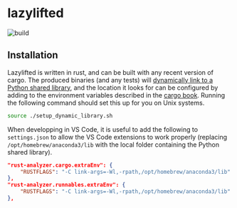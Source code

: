 # lazylifted


![build](https://github.com/Thyroidr/lazylifted/actions/workflows/build.yml/badge.svg)

## Installation

Lazylifted is written in rust, and can be built with any recent version of
cargo. The produced binaries (and any tests) will [dynamically link to a Python
shared
library](https://pyo3.rs/v0.15.0/building_and_distribution.html#dynamically-embedding-the-python-interpreter),
and the location it looks for can be configured by adding to the environment
variables described in the [cargo
book](https://doc.rust-lang.org/cargo/reference/environment-variables.html#dynamic-library-paths).
Running the following command should set this up for you on Unix systems.

```bash
source ./setup_dynamic_library.sh
```

When developping in VS Code, it is useful to add the following to
`settings.json` to allow the VS Code extensions to work properly (replacing
`/opt/homebrew/anaconda3/lib` with the local folder containing the Python shared
library).

```json
"rust-analyzer.cargo.extraEnv": {
    "RUSTFLAGS": "-C link-args=-Wl,-rpath,/opt/homebrew/anaconda3/lib"
},
"rust-analyzer.runnables.extraEnv": {
    "RUSTFLAGS": "-C link-args=-Wl,-rpath,/opt/homebrew/anaconda3/lib"
},
```

